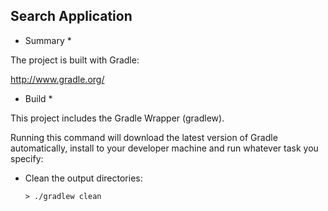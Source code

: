 Search Application
-------------------

* Summary *

The project is built with Gradle:

http://www.gradle.org/

* Build *

This project includes the Gradle Wrapper (gradlew). 


Running this command will download the latest version of Gradle automatically, install to your developer machine and run whatever task you specify:

  * Clean the output directories:

        > ./gradlew clean



